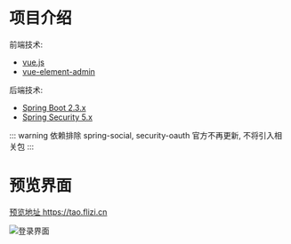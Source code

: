 # 项目介绍

前端技术:

- [vue.js ](https://github.com/vuejs/vue)
- [vue-element-admin ](https://github.com/PanJiaChen/vue-element-admin)

后端技术:

- [Spring Boot 2.3.x ](https://github.com/spring-projects/spring-boot)
- [Spring Security 5.x ](https://github.com/spring-projects/spring-security) 

::: warning 依赖排除
spring-social, security-oauth 官方不再更新, 不将引入相关包
:::


# 预览界面

[预览地址 https://tao.flizi.cn ](https://tao.flizi.cn)

![登录界面](/login.jpg)